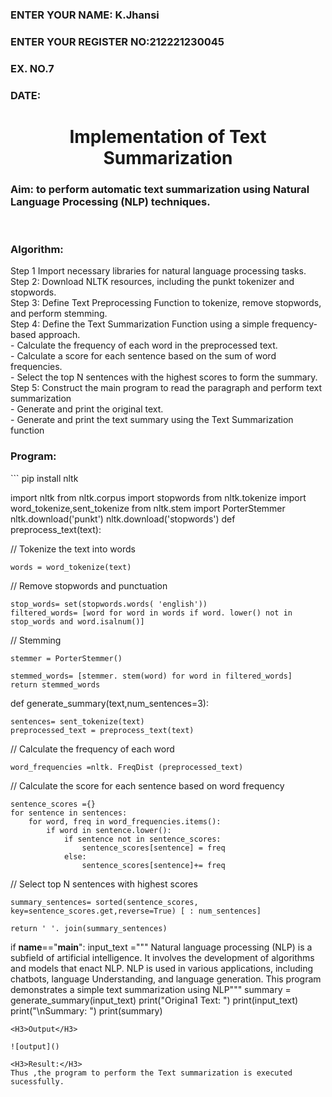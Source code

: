 <H3>ENTER YOUR NAME: K.Jhansi</H3>
<H3>ENTER YOUR REGISTER NO:212221230045</H3>
<H3>EX. NO.7</H3>
<H3>DATE:</H3>
<H1 ALIGN =CENTER>Implementation of Text  Summarization</H1>
<H3>Aim: to perform automatic text summarization using Natural Language Processing (NLP) techniques. </H3> 
 <BR>
<h3>Algorithm:</h3>
Step 1 Import necessary libraries for natural language processing tasks.<BR>
Step 2: Download NLTK resources, including the punkt tokenizer and stopwords.<BR>
Step 3: Define Text Preprocessing Function to tokenize, remove stopwords, and perform stemming.<BR>
Step 4: Define the Text Summarization Function using a simple frequency-based approach.<br>
    - Calculate the frequency of each word in the preprocessed text.<br>
    - Calculate a score for each sentence based on the sum of word frequencies.<br>
    - Select the top N sentences with the highest scores to form the summary.<br>
Step 5: Construct the main program to read the paragraph  and perform text summarization<br>
      - Generate and print the original text.<br>
      - Generate and print the text summary using the  Text Summarization function<br>
<H3>Program:</H3>
```
pip install nltk

import nltk
from nltk.corpus import stopwords
from nltk.tokenize import word_tokenize,sent_tokenize
from nltk.stem import PorterStemmer
nltk.download('punkt')
nltk.download('stopwords')
def preprocess_text(text):

// Tokenize the text into words

    words = word_tokenize(text)

// Remove stopwords and punctuation

    stop_words= set(stopwords.words( 'english'))
    filtered_words= [word for word in words if word. lower() not in stop_words and word.isalnum()]

// Stemming

    stemmer = PorterStemmer()

    stemmed_words= [stemmer. stem(word) for word in filtered_words]
    return stemmed_words
def generate_summary(text,num_sentences=3):

    sentences= sent_tokenize(text)
    preprocessed_text = preprocess_text(text)

// Calculate the frequency of each word

    word_frequencies =nltk. FreqDist (preprocessed_text)

// Calculate the score for each sentence based on word frequency

    sentence_scores ={}
    for sentence in sentences:
        for word, freq in word_frequencies.items():
            if word in sentence.lower():
                if sentence not in sentence_scores:
                    sentence_scores[sentence] = freq
                else:
                    sentence_scores[sentence]+= freq
// Select top N sentences with highest scores

    summary_sentences= sorted(sentence_scores, key=sentence_scores.get,reverse=True) [ : num_sentences]

    return ' '. join(summary_sentences)
if __name__=="__main__":
    input_text ="""
    Natural language processing (NLP) is a subfield of artificial intelligence.
    It involves the development of algorithms and models that enact NLP.
    NLP is used in various applications, including chatbots, language Understanding, and language generation.
    This program demonstrates a simple text summarization using NLP"""
summary = generate_summary(input_text)
print("Origina1 Text: ")
print(input_text)
print("\nSummary: ")
print(summary)


```
<H3>Output</H3>

![output]()

<H3>Result:</H3>
Thus ,the program to perform the Text summarization is executed sucessfully.


